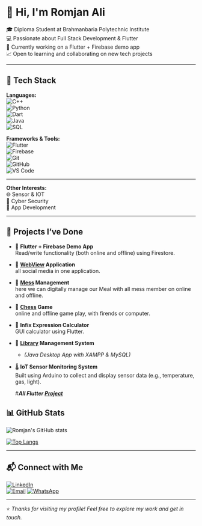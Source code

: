 # 👋 Hi, I'm Romjan Ali

🎓 Diploma Student at Brahmanbaria Polytechnic Institute  
💻 Passionate about Full Stack Development & Flutter  
🚀 Currently working on a Flutter + Firebase demo app  
📈 Open to learning and collaborating on new tech projects

---

## 🚀 Tech Stack

**Languages:**  
![C++](https://img.shields.io/badge/-C++-00599C?style=flat-square&logo=cplusplus)  
![Python](https://img.shields.io/badge/-Python-3776AB?style=flat-square&logo=python)  
![Dart](https://img.shields.io/badge/-Dart-0175C2?style=flat-square&logo=dart)  
![Java](https://img.shields.io/badge/-Java-007396?style=flat-square&logo=java)  
![SQL](https://img.shields.io/badge/-MySQL-4479A1?style=flat-square&logo=mysql)

**Frameworks & Tools:**  
![Flutter](https://img.shields.io/badge/-Flutter-02569B?style=flat-square&logo=flutter)  
![Firebase](https://img.shields.io/badge/-Firebase-FFCA28?style=flat-square&logo=firebase)  
![Git](https://img.shields.io/badge/-Git-F05032?style=flat-square&logo=git)  
![GitHub](https://img.shields.io/badge/-GitHub-181717?style=flat-square&logo=github)  
![VS Code](https://img.shields.io/badge/-VS%20Code-007ACC?style=flat-square&logo=visual-studio-code)

---

**Other Interests:**  
🌐 Sensor & IOT  
📶 Cyber Security  
📲 App Development

---

## 💼 Projects I’ve Done


- 📱 **Flutter + Firebase Demo App**  
  Read/write functionality (both online and offline) using Firestore.
  
- 📱 **[WebView](https://github.com/romjanali01673/programming/tree/main/flutter-project/web_view) Application**  
  all social media in one application.
  
- 📱 **[Mess](https://github.com/romjanali01673/programming/tree/main/flutter-project/meal_hisab) Management**  
  here we can digitally manage our Meal with all mess member on online and offline.
  
- 📱 **[Chess](https://github.com/romjanali01673/programming/tree/main/flutter-project/chess_game) Game**  
  online and offline game play, with firends or computer.

- 🧮 **Infix Expression Calculator**  
   GUI calculator using Flutter.

- 💾 **[Library](https://github.com/romjanali01673/programming/tree/main/library_management_projects) Management System**
  -    *(Java Desktop App with XAMPP & MySQL)*  
  

- 🌡️ **IoT Sensor Monitoring System**  
  Built using Arduino to collect and display sensor data (e.g., temperature, gas, light).
  

  #***All Flutter [Project](https://github.com/romjanali01673/programming/tree/main/flutter-project)***
  
## 📊 GitHub Stats

![Romjan's GitHub stats](https://github-readme-stats.vercel.app/api?username=romjanali01673&show_icons=true&theme=tokyonight)

[![Top Langs](https://github-readme-stats.vercel.app/api/top-langs/?username=romjanali01673&layout=compact&theme=tokyonight)](https://github.com/romjanali01673)

---

## 📬 Connect with Me

[![LinkedIn](https://img.shields.io/badge/-LinkedIn-0077B5?style=flat-square&logo=linkedin)](https://www.linkedin.com/in/romjanali01673/)  
[![Email](https://img.shields.io/badge/-Email-D14836?style=flat-square&logo=gmail)](mailto:romjanali01673@gmail.com)
[![WhatsApp](https://img.shields.io/badge/-WhatsApp-25D366?style=flat-square&logo=whatsapp)](https://wa.me/+8801779852361)

---

⭐ *Thanks for visiting my profile! Feel free to explore my work and get in touch.*

